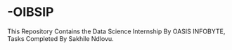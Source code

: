 # -OIBSIP
This Repository Contains the Data Science Internship By OASIS INFOBYTE, Tasks Completed By Sakhile Ndlovu.
